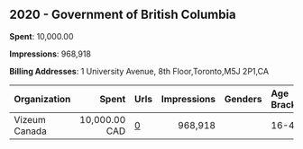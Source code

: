 ## 2020 - Government of British Columbia 
**Spent**: 10,000.00

**Impressions**: 968,918

**Billing Addresses**: 1 University Avenue, 8th Floor,Toronto,M5J 2P1,CA

|Organization|Spent|Urls|Impressions|Genders|Age Brackets|Country Codes|
|:---|---:|:---|---:|:---|:---|:---|
|Vizeum Canada|10,000.00 CAD|[0](https://www.snap.com/political-ads/asset/77733193b98f34936db844c8c1a85ef6ef530ce3e6cad6ab585b131992035f61?mediaType=mp4)|968,918||16-40|canada|
